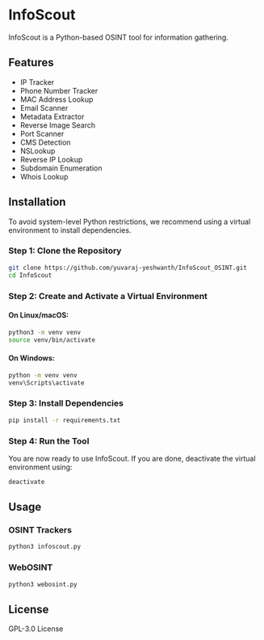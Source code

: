 
# InfoScout

InfoScout is a Python-based OSINT tool for information gathering.

## Features
- IP Tracker
- Phone Number Tracker
- MAC Address Lookup
- Email Scanner
- Metadata Extractor
- Reverse Image Search
- Port Scanner
- CMS Detection
- NSLookup
- Reverse IP Lookup
- Subdomain Enumeration
- Whois Lookup

## Installation

To avoid system-level Python restrictions, we recommend using a virtual environment to install dependencies.

### Step 1: Clone the Repository
```bash
git clone https://github.com/yuvaraj-yeshwanth/InfoScout_OSINT.git
cd InfoScout
```

### Step 2: Create and Activate a Virtual Environment
#### On Linux/macOS:
```bash
python3 -m venv venv
source venv/bin/activate
```

#### On Windows:
```cmd
python -m venv venv
venv\Scripts\activate
```

### Step 3: Install Dependencies
```bash
pip install -r requirements.txt
```

### Step 4: Run the Tool
You are now ready to use InfoScout. If you are done, deactivate the virtual environment using:
```bash
deactivate
```

## Usage
### OSINT Trackers
```bash
python3 infoscout.py
```

### WebOSINT
```bash
python3 webosint.py
```

## License
GPL-3.0 License
